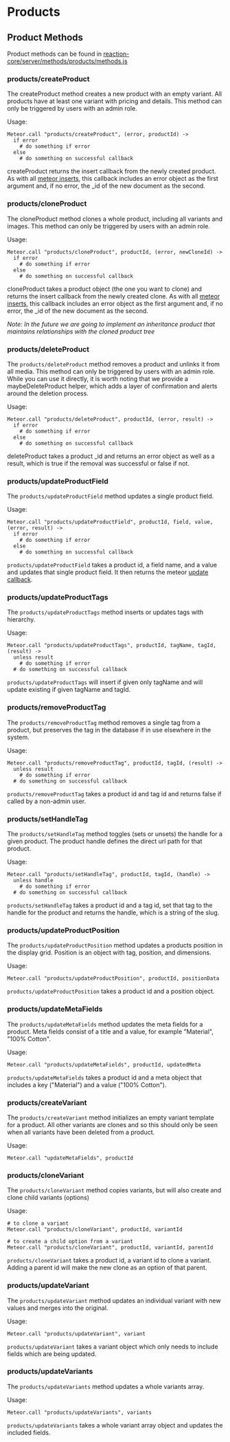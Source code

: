 # Products
## Product Methods
Product methods can be found in [reaction-core/server/methods/products/methods.js](https://github.com/reactioncommerce/reaction/blob/development/packages/reaction-core/server/methods/products.js)

### products/createProduct
The createProduct method creates a new product with an empty variant. All products have at least one variant with pricing and details. This method can only be triggered by users with an admin role.

Usage:

```
Meteor.call "products/createProduct", (error, productId) ->
  if error
    # do something if error
  else
    # do something on successful callback
```

createProduct returns the insert callback from the newly created product. As with all [meteor inserts](https://docs.meteor.com/#insert), this callback includes an error object as the first argument and, if no error, the _id of the new document as the second.

### products/cloneProduct
The cloneProduct method clones a whole product, including all variants and images. This method can only be triggered by users with an admin role.

Usage:

```
Meteor.call "products/cloneProduct", productId, (error, newCloneId) ->
  if error
    # do something if error
  else
    # do something on successful callback
```

cloneProduct takes a product object (the one you want to clone) and returns the insert callback from the newly created clone. As with all [meteor inserts](https://docs.meteor.com/#insert), this callback includes an error object as the first argument and, if no error, the _id of the new document as the second.

_Note: In the future we are going to implement an inheritance product that maintains relationships with the cloned product tree_

### products/deleteProduct
The `products/deleteProduct` method removes a product and unlinks it from all media. This method can only be triggered by users with an admin role. While you can use it directly, it is worth noting that we provide a maybeDeleteProduct helper, which adds a layer of confirmation and alerts around the deletion process.

Usage:

```
Meteor.call "products/deleteProduct", productId, (error, result) ->
  if error
    # do something if error
  else
    # do something on successful callback
```

deleteProduct takes a product _id and returns an error object as well as a result, which is true if the removal was successful or false if not.

### products/updateProductField
The `products/updateProductField` method updates a single product field.

Usage:

```
Meteor.call "products/updateProductField", productId, field, value, (error, result) ->
  if error
    # do something if error
  else
    # do something on successful callback
```

`products/updateProductField` takes a product id, a field name, and a value and updates that single product field. It then returns the meteor [update callback](https://docs.meteor.com/#update).

### products/updateProductTags
The `products/updateProductTags` method inserts or updates tags with hierarchy.

Usage:

```
Meteor.call "products/updateProductTags", productId, tagName, tagId, (result) ->
  unless result
    # do something if error
  # do something on successful callback
```

`products/updateProductTags` will insert if given only tagName and will update existing if given tagName and tagId.

### products/removeProductTag
The `products/removeProductTag` method removes a single tag from a product, but preserves the tag in the database if in use elsewhere in the system.

Usage:

```
Meteor.call "products/removeProductTag", productId, tagId, (result) ->
  unless result
    # do something if error
  # do something on successful callback
```

`products/removeProductTag` takes a product id and tag id and returns false if called by a non-admin user.

### products/setHandleTag
The `products/setHandleTag` method toggles (sets or unsets) the handle for a given product. The product handle defines the direct url path for that product.

Usage:

```
Meteor.call "products/setHandleTag", productId, tagId, (handle) ->
  unless handle
    # do something if error
  # do something on successful callback
```

`products/setHandleTag` takes a product id and a tag id, set that tag to the handle for the product and returns the handle, which is a string of the slug.

### products/updateProductPosition
The `products/updateProductPosition` method updates a products position in the display grid. Position is an object with tag, position, and dimensions.

Usage:

```
Meteor.call "products/updateProductPosition", productId, positionData
```

`products/updateProductPosition` takes a product id and a position object.

### products/updateMetaFields
The `products/updateMetaFields` method updates the meta fields for a product. Meta fields consist of a title and a value, for example "Material", "100% Cotton".

Usage:

```
Meteor.call "products/updateMetaFields", productId, updatedMeta
```

`products/updateMetaFields` takes a product id and a meta object that includes a key ("Material") and a value ("100% Cotton").

### products/createVariant
The `products/createVariant` method initializes an empty variant template for a product. All other variants are clones and so this should only be seen when all variants have been deleted from a product.

Usage:

```
Meteor.call "updateMetaFields", productId
```

### products/cloneVariant
The `products/cloneVariant` method copies variants, but will also create and clone child variants (options)

Usage:

```
# to clone a variant
Meteor.call "products/cloneVariant", productId, variantId

# to create a child option from a variant
Meteor.call "products/cloneVariant", productId, variantId, parentId
```

`products/cloneVariant` takes a product id, a variant id to clone a variant. Adding a parent id will make the new clone as an option of that parent.

### products/updateVariant
The `products/updateVariant` method updates an individual variant with new values and merges into the original.

Usage:

```
Meteor.call "products/updateVariant", variant
```

`products/updateVariant` takes a variant object which only needs to include fields which are being updated.

### products/updateVariants
The `products/updateVariants` method updates a whole variants array.

Usage:

```
Meteor.call "products/updateVariants", variants
```

`products/updateVariants` takes a whole variant array object and updates the included fields.
